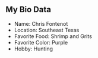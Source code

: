 ## My Bio Data

* Name: Chris Fontenot
* Location: Southeast Texas
* Favorite Food: Shrimp and Grits
* Favorite Color: Purple
* Hobby: Hunting
